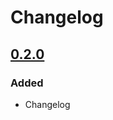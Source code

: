 # Changelog

## [0.2.0](https://github.com/Wosduch/moneyconvertor/tree/v0.2.0-alpha)
### Added
- Changelog
